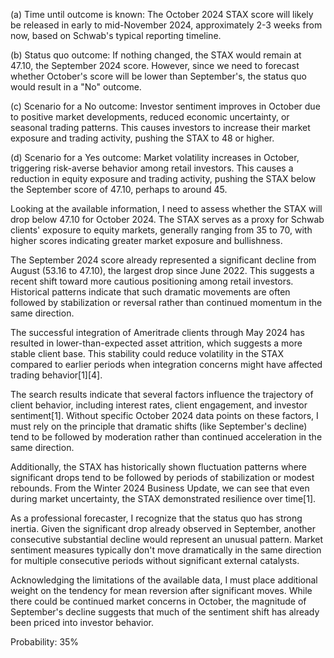 (a) Time until outcome is known: The October 2024 STAX score will likely be released in early to mid-November 2024, approximately 2-3 weeks from now, based on Schwab's typical reporting timeline.

(b) Status quo outcome: If nothing changed, the STAX would remain at 47.10, the September 2024 score. However, since we need to forecast whether October's score will be lower than September's, the status quo would result in a "No" outcome.

(c) Scenario for a No outcome: Investor sentiment improves in October due to positive market developments, reduced economic uncertainty, or seasonal trading patterns. This causes investors to increase their market exposure and trading activity, pushing the STAX to 48 or higher.

(d) Scenario for a Yes outcome: Market volatility increases in October, triggering risk-averse behavior among retail investors. This causes a reduction in equity exposure and trading activity, pushing the STAX below the September score of 47.10, perhaps to around 45.

Looking at the available information, I need to assess whether the STAX will drop below 47.10 for October 2024. The STAX serves as a proxy for Schwab clients' exposure to equity markets, generally ranging from 35 to 70, with higher scores indicating greater market exposure and bullishness.

The September 2024 score already represented a significant decline from August (53.16 to 47.10), the largest drop since June 2022. This suggests a recent shift toward more cautious positioning among retail investors. Historical patterns indicate that such dramatic movements are often followed by stabilization or reversal rather than continued momentum in the same direction.

The successful integration of Ameritrade clients through May 2024 has resulted in lower-than-expected asset attrition, which suggests a more stable client base. This stability could reduce volatility in the STAX compared to earlier periods when integration concerns might have affected trading behavior[1][4].

The search results indicate that several factors influence the trajectory of client behavior, including interest rates, client engagement, and investor sentiment[1]. Without specific October 2024 data points on these factors, I must rely on the principle that dramatic shifts (like September's decline) tend to be followed by moderation rather than continued acceleration in the same direction.

Additionally, the STAX has historically shown fluctuation patterns where significant drops tend to be followed by periods of stabilization or modest rebounds. From the Winter 2024 Business Update, we can see that even during market uncertainty, the STAX demonstrated resilience over time[1].

As a professional forecaster, I recognize that the status quo has strong inertia. Given the significant drop already observed in September, another consecutive substantial decline would represent an unusual pattern. Market sentiment measures typically don't move dramatically in the same direction for multiple consecutive periods without significant external catalysts.

Acknowledging the limitations of the available data, I must place additional weight on the tendency for mean reversion after significant moves. While there could be continued market concerns in October, the magnitude of September's decline suggests that much of the sentiment shift has already been priced into investor behavior.

Probability: 35%